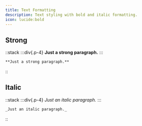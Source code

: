 ```yaml
---
title: Text Formatting
description: Text styling with bold and italic formatting.
icon: lucide:bold
---
```


## Strong

::stack
  :::div{.p-4}
  **Just a strong paragraph.**
  :::

```md
**Just a strong paragraph.**
```
::

## Italic

::stack
  :::div{.p-4}
  _Just an italic paragraph._
  :::

```md
_Just an italic paragraph._
```
:: 
